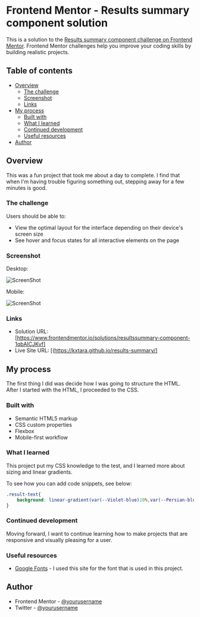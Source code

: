 # Frontend Mentor - Results summary component solution

This is a solution to the [Results summary component challenge on Frontend Mentor](https://www.frontendmentor.io/challenges/results-summary-component-CE_K6s0maV). Frontend Mentor challenges help you improve your coding skills by building realistic projects. 

## Table of contents

- [Overview](#overview)
  - [The challenge](#the-challenge)
  - [Screenshot](#screenshot)
  - [Links](#links)
- [My process](#my-process)
  - [Built with](#built-with)
  - [What I learned](#what-i-learned)
  - [Continued development](#continued-development)
  - [Useful resources](#useful-resources)
- [Author](#author)


## Overview

This was a fun project that took me about a day to complete. I find that when I'm having trouble figuring something out, stepping away for a few minutes is good.

### The challenge

Users should be able to:

- View the optimal layout for the interface depending on their device's screen size
- See hover and focus states for all interactive elements on the page

### Screenshot

Desktop: 

![ScreenShot](https://raw.github.com/kxtara/results-summary/main/images/desktop.png)

Mobile:

![ScreenShot](https://raw.github.com/kxtara/results-summary/main/images/mobile.png)

### Links

- Solution URL: [https://www.frontendmentor.io/solutions/resultssummary-component-1qbAICJKvf]
- Live Site URL: [(https://kxtara.github.io/results-summary/]

## My process

The first thing I did was decide how I was going to structure the HTML. After I started with the HTML, I proceeded to the CSS.

### Built with

- Semantic HTML5 markup
- CSS custom properties
- Flexbox
- Mobile-first workflow

### What I learned

This project put my CSS knowledge to the test, and I learned more about sizing and linear gradients. 

To see how you can add code snippets, see below:

```css
.result-text{
    background: linear-gradient(var(--Violet-blue)20%,var(--Persian-blue));
}
```

### Continued development

Moving forward, I want to continue learning how to make projects that are responsive and visually pleasing for a user.

### Useful resources

- [Google Fonts](https://fonts.google.com/) - I used this site for the font that is used in this project.

## Author

- Frontend Mentor - [@yourusername](https://www.frontendmentor.io/profile/kxtara)
- Twitter - [@yourusername](https://www.twitter.com/kiarahoheb)
